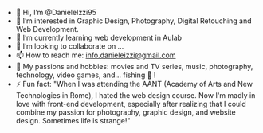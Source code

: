 - 👋 Hi, I’m @DanieleIzzi95
- 👀 I’m interested in Graphic Design, Photography, Digital Retouching and Web Development.
- 🌱 I’m currently learning web development in Aulab
- 💞️ I’m looking to collaborate on ...
- 📫 How to reach me: info.danieleizzi@gmail.com
- 🎨 My passions and hobbies: movies and TV series, music, photography, technology, video games, and... fishing 🎣 !
- ⚡ Fun fact: "When I was attending the AANT (Academy of Arts and New Technologies in Rome), I hated the web design course. Now I'm madly in love with front-end development, especially after realizing that I could combine my passion for photography, graphic design, and website design.
Sometimes life is strange!"

<!---
DanieleIzzi95/DanieleIzzi95 is a ✨ special ✨ repository because its `README.md` (this file) appears on your GitHub profile.
You can click the Preview link to take a look at your changes.
--->
